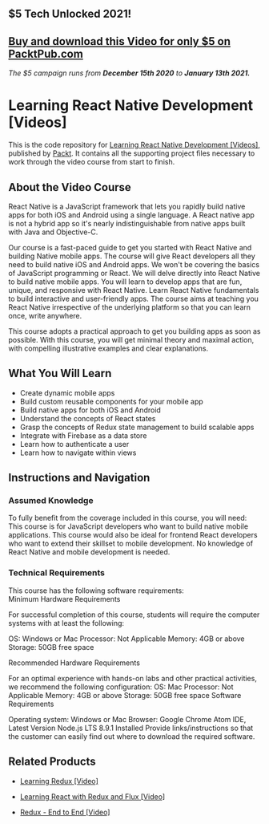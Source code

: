 ## $5 Tech Unlocked 2021!
[Buy and download this Video for only $5 on PacktPub.com](https://www.packtpub.com/product/learning-react-native-development-videos/9781789138092)
-----
*The $5 campaign         runs from __December 15th 2020__ to __January 13th 2021.__*

# Learning React Native Development [Videos]

This is the code repository for [Learning React Native Development [Videos]](https://www.packtpub.com/application-development/learning-react-native-development-videos?utm_source=github&utm_medium=repository&utm_campaign=9781789138092), published by [Packt](https://www.packtpub.com/?utm_source=github). It contains all the supporting project files necessary to work through the video course from start to finish.
## About the Video Course
React Native is a JavaScript framework that lets you rapidly build native apps for both iOS and Android using a single language. A React native app is not a hybrid app so it's nearly indistinguishable from native apps built with Java and Objective-C. 

Our course is a fast-paced guide to get you started with React Native and building Native mobile apps. The course will give React developers all they need to build native iOS and Android apps. We won't be covering the basics of JavaScript programming or React. We will delve directly into React Native to build native mobile apps. You will learn to develop apps that are fun, unique, and responsive with React Native. Learn React Native fundamentals to build interactive and user-friendly apps. The course aims at teaching you React Native irrespective of the underlying platform so that you can learn once, write anywhere. 

This course adopts a practical approach to get you building apps as soon as possible. With this course, you will get minimal theory and maximal action, with compelling illustrative examples and clear explanations.

<H2>What You Will Learn</H2>
<DIV class=book-info-will-learn-text>
<UL>
<LI>Create dynamic mobile apps 
<LI>Build custom reusable components for your mobile app 
<LI>Build native apps for both iOS and Android 
<LI>Understand the concepts of React states 
<LI>Grasp the concepts of Redux state management to build scalable apps 
<LI>Integrate with Firebase as a data store 
<LI>Learn how to authenticate a user 
<LI>Learn how to navigate within views </LI></UL></DIV>

## Instructions and Navigation
### Assumed Knowledge
To fully benefit from the coverage included in this course, you will need:<br/>
This course is for JavaScript developers who want to build native mobile applications. This course would also be ideal for frontend React developers who want to extend their skillset to mobile development. No knowledge of React Native and mobile development is needed.

### Technical Requirements
This course has the following software requirements:<br/>
Minimum Hardware Requirements

For successful completion of this course, students will require the computer systems with at least the following:

OS: Windows or Mac
Processor: Not Applicable
Memory: 4GB or above
Storage: 50GB free space
 

Recommended Hardware Requirements

For an optimal experience with hands-on labs and other practical activities, we recommend the following configuration:
OS: Mac
Processor: Not Applicable
Memory: 4GB or above
Storage: 50GB free space
Software Requirements

Operating system: Windows or Mac
Browser: Google Chrome
Atom IDE, Latest Version
Node.js LTS 8.9.1 Installed
Provide links/instructions so that the customer can easily find out where to download the required software.

## Related Products
* [Learning Redux [Video]](https://www.packtpub.com/web-development/learning-redux-video?utm_source=github&utm_medium=repository&utm_campaign=9781787125810)

* [Learning React with Redux and Flux [Video]](https://www.packtpub.com/web-development/learning-react-redux-and-flux-video?utm_source=github&utm_medium=repository&utm_campaign=9781787285996)

* [Redux - End to End [Video]](https://www.packtpub.com/application-development/redux-–-end-end-video?utm_source=github&utm_medium=repository&utm_campaign=9781788394277)


